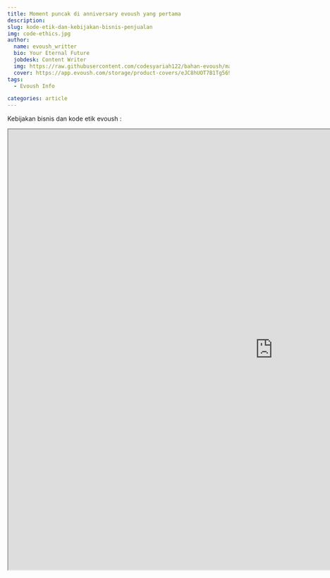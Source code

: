 ```yaml
---
title: Moment puncak di anniversary evoush yang pertama
description: 
slug: kode-etik-dan-kebijakan-bisnis-penjualan
img: code-ethics.jpg
author:
  name: evoush_writter
  bio: Your Eternal Future
  jobdesk: Content Writer
  img: https://raw.githubusercontent.com/codesyariah122/bahan-evoush/main/images/banner/jumbotron5.jpg
  cover: https://app.evoush.com/storage/product-covers/eJC8hUOT7B1Tg56943hWhsI9KMH8k7CdRe2OFDbo.jpg
tags:
  - Evoush Info

categories: article
---  
```


Kebijakan bisnis dan kode etik evoush :  

<iframe src="https://drive.google.com/file/d/1NiwGRpVuzSrUWKFXWF_QaxiGiGs1MIwl/preview" width="1200" height="1000" allow="autoplay"></iframe>

